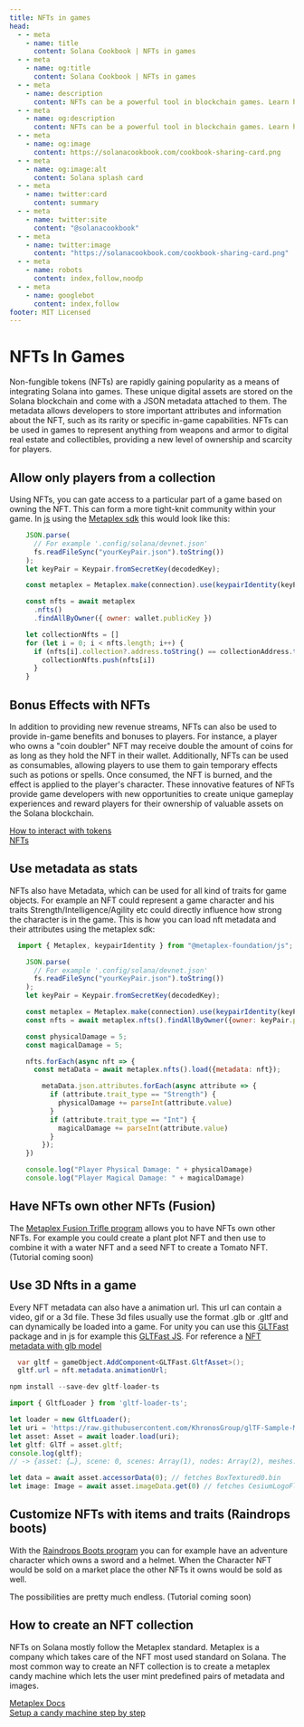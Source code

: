 ```yaml
---
title: NFTs in games
head:
  - - meta
    - name: title
      content: Solana Cookbook | NFTs in games
  - - meta
    - name: og:title
      content: Solana Cookbook | NFTs in games
  - - meta
    - name: description
      content: NFTs can be a powerful tool in blockchain games. Learn how to utilize NFTs in Solana games to their full potential.
  - - meta
    - name: og:description
      content: NFTs can be a powerful tool in blockchain games. Learn how to utilize NFTs in Solana games to their full potential.
  - - meta
    - name: og:image
      content: https://solanacookbook.com/cookbook-sharing-card.png
  - - meta
    - name: og:image:alt
      content: Solana splash card
  - - meta
    - name: twitter:card
      content: summary
  - - meta
    - name: twitter:site
      content: "@solanacookbook"
  - - meta
    - name: twitter:image
      content: "https://solanacookbook.com/cookbook-sharing-card.png"
  - - meta
    - name: robots
      content: index,follow,noodp
  - - meta
    - name: googlebot
      content: index,follow
footer: MIT Licensed
---
```


# NFTs In Games

Non-fungible tokens (NFTs) are rapidly gaining popularity as a means of integrating Solana into games.
These unique digital assets are stored on the Solana blockchain and come with a JSON metadata attached
to them. The metadata allows developers to store important attributes and information about the NFT, such
as its rarity or specific in-game capabilities. NFTs can be used in games to represent anything from weapons
and armor to digital real estate and collectibles, providing a new level of ownership and scarcity for players.

## Allow only players from a collection

Using NFTs, you can gate access to a particular part of a game based on owning the NFT. This can form a more tight-knit community within your game.
In [js](https://docs.solana.com/de/developing/clients/javascript-api) using the [Metaplex sdk](https://github.com/metaplex-foundation/js#readme) this would look like this:

```js
    JSON.parse(
      // For example '.config/solana/devnet.json'
      fs.readFileSync("yourKeyPair.json").toString())
    );
    let keyPair = Keypair.fromSecretKey(decodedKey);

    const metaplex = Metaplex.make(connection).use(keypairIdentity(keyPair));

    const nfts = await metaplex
      .nfts()
      .findAllByOwner({ owner: wallet.publicKey })

    let collectionNfts = []
    for (let i = 0; i < nfts.length; i++) {
      if (nfts[i].collection?.address.toString() == collectionAddress.toString()) {
        collectionNfts.push(nfts[i])
      }
    }
```

## Bonus Effects with NFTs

In addition to providing new revenue streams, NFTs can also be used to provide in-game benefits and bonuses to players. For instance, a player who owns a "coin doubler" NFT may receive double the amount of coins for as long as they hold the NFT in their wallet. Additionally, NFTs can be used as consumables, allowing players to use them to gain temporary effects such as potions or spells. Once consumed, the NFT is burned, and the effect is applied to the player's character. These innovative features of NFTs provide game developers with new opportunities to create unique gameplay experiences and reward players for their ownership of valuable assets on the Solana blockchain.

[How to interact with tokens](../references/token#how-to-burn-tokens) <br/>
[NFTs](../references/nfts)


## Use metadata as stats

NFTs also have Metadata, which can be used for all kind of traits for game objects. For example an NFT could represent a game character and his traits Strength/Intelligence/Agility etc could directly influence how strong the character is in the game.
This is how you can load nft metadata and their attributes using the metaplex sdk:

```js
  import { Metaplex, keypairIdentity } from "@metaplex-foundation/js";

    JSON.parse(
      // For example '.config/solana/devnet.json'
      fs.readFileSync("yourKeyPair.json").toString())
    );
    let keyPair = Keypair.fromSecretKey(decodedKey);

    const metaplex = Metaplex.make(connection).use(keypairIdentity(keyPair));
    const nfts = await metaplex.nfts().findAllByOwner({owner: keyPair.publicKey});

    const physicalDamage = 5;
    const magicalDamage = 5;

    nfts.forEach(async nft => {
      const metaData = await metaplex.nfts().load({metadata: nft});

        metaData.json.attributes.forEach(async attribute => {
          if (attribute.trait_type == "Strength") {
            physicalDamage += parseInt(attribute.value)
          }
          if (attribute.trait_type == "Int") {
            magicalDamage += parseInt(attribute.value)
          }
        });
    })

    console.log("Player Physical Damage: " + physicalDamage)
    console.log("Player Magical Damage: " + magicalDamage)
````

## Have NFTs own other NFTs (Fusion)

The [Metaplex Fusion Trifle program](https://docs.metaplex.com/programs/fusion/overview) allows you to have NFTs own other NFTs. For example you could create a plant plot NFT and then use  to combine it with a water NFT and a seed NFT to create a Tomato NFT. (Tutorial coming soon)

## Use 3D Nfts in a game

Every NFT metadata can also have a animation url. This url can contain a video, gif or a 3d file. These 3d files usually use the format .glb or .gltf and can dynamically be loaded into a game.
For unity you can use this [GLTFast](https://github.com/atteneder/glTFast) package and in js for example this
[GLTFast JS](https://discoverthreejs.com/book/first-steps/load-models/). For reference a [NFT metadata with glb model](https://solscan.io/token/DzHPvbGzrHK4UcyeDurw2nuBFKNvt4Kb7K8Bx9dtsfn#metadata)

```c#
  var gltf = gameObject.AddComponent<GLTFast.GltfAsset>();
  gltf.url = nft.metadata.animationUrl;
```

```js
npm install --save-dev gltf-loader-ts

import { GltfLoader } from 'gltf-loader-ts';

let loader = new GltfLoader();
let uri = 'https://raw.githubusercontent.com/KhronosGroup/glTF-Sample-Models/master/2.0/BoxTextured/glTF/BoxTextured.gltf';
let asset: Asset = await loader.load(uri);
let gltf: GlTf = asset.gltf;
console.log(gltf);
// -> {asset: {…}, scene: 0, scenes: Array(1), nodes: Array(2), meshes: Array(1), …}

let data = await asset.accessorData(0); // fetches BoxTextured0.bin
let image: Image = await asset.imageData.get(0) // fetches CesiumLogoFlat.png
```

## Customize NFTs with items and traits (Raindrops boots)

With the [Raindrops Boots program](https://docs.raindrops.xyz/services/boots) you can for example have an adventure character which owns a sword and a helmet. When the Character NFT would be sold on a market place the other NFTs it owns would be sold as well.

The possibilities are pretty much endless. (Tutorial coming soon)

## How to create an NFT collection

NFTs on Solana mostly follow the Metaplex standard. Metaplex is a company which takes care of the NFT most used standard on Solana. The most common way to create an NFT collection is to create a metaplex candy machine which lets the user mint predefined pairs of metadata and images.

[Metaplex Docs](https://docs.metaplex.com/)<br />
[Setup a candy machine step by step](https://youtu.be/0KHv1dMV8zU)<br />

